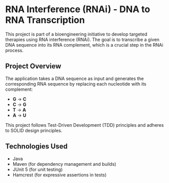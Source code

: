 # RNA Interference (RNAi) - DNA to RNA Transcription

This project is part of a bioengineering initiative to develop targeted therapies using RNA interference (RNAi). The goal is to transcribe a given DNA sequence into its RNA complement, which is a crucial step in the RNAi process.

## Project Overview

The application takes a DNA sequence as input and generates the corresponding RNA sequence by replacing each nucleotide with its complement:
- **G** -> **C**
- **C** -> **G**
- **T** -> **A**
- **A** -> **U**

This project follows Test-Driven Development (TDD) principles and adheres to SOLID design principles.

## Technologies Used
- Java
- Maven (for dependency management and builds)
- JUnit 5 (for unit testing)
- Hamcrest (for expressive assertions in tests)


